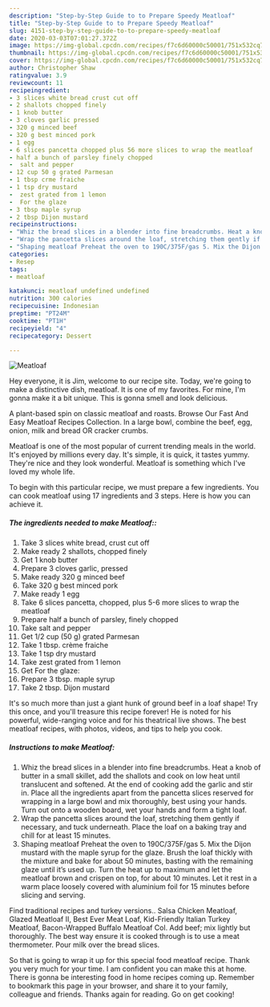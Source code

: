 ```yaml
---
description: "Step-by-Step Guide to to Prepare Speedy Meatloaf"
title: "Step-by-Step Guide to to Prepare Speedy Meatloaf"
slug: 4151-step-by-step-guide-to-to-prepare-speedy-meatloaf
date: 2020-03-03T07:01:27.372Z
image: https://img-global.cpcdn.com/recipes/f7c6d60000c50001/751x532cq70/meatloaf-recipe-main-photo.jpg
thumbnail: https://img-global.cpcdn.com/recipes/f7c6d60000c50001/751x532cq70/meatloaf-recipe-main-photo.jpg
cover: https://img-global.cpcdn.com/recipes/f7c6d60000c50001/751x532cq70/meatloaf-recipe-main-photo.jpg
author: Christopher Shaw
ratingvalue: 3.9
reviewcount: 11
recipeingredient:
- 3 slices white bread crust cut off
- 2 shallots chopped finely
- 1 knob butter
- 3 cloves garlic pressed
- 320 g minced beef
- 320 g best minced pork
- 1 egg
- 6 slices pancetta chopped plus 56 more slices to wrap the meatloaf
- half a bunch of parsley finely chopped
-  salt and pepper
- 12 cup 50 g grated Parmesan
- 1 tbsp crme fraiche
- 1 tsp dry mustard
-  zest grated from 1 lemon
-  For the glaze
- 3 tbsp maple syrup
- 2 tbsp Dijon mustard
recipeinstructions:
- "Whiz the bread slices in a blender into fine breadcrumbs. Heat a knob of butter in a small skillet, add the shallots and cook on low heat until translucent and softened. At the end of cooking add the garlic and stir in. Place all the ingredients apart from the pancetta slices reserved for wrapping in a large bowl and mix thoroughly, best using your hands. Turn out onto a wooden board, wet your hands and form a tight loaf."
- "Wrap the pancetta slices around the loaf, stretching them gently if necessary, and tuck underneath. Place the loaf on a baking tray and chill for at least 15 minutes."
- "Shaping meatloaf Preheat the oven to 190C/375F/gas 5. Mix the Dijon mustard with the maple syrup for the glaze. Brush the loaf thickly with the mixture and bake for about 50 minutes, basting with the remaining glaze until it’s used up. Turn the heat up to maximum and let the meatloaf brown and crispen on top, for about 10 minutes. Let it rest in a warm place loosely covered with aluminium foil for 15 minutes before slicing and serving."
categories:
- Resep
tags:
- meatloaf

katakunci: meatloaf undefined undefined
nutrition: 300 calories
recipecuisine: Indonesian
preptime: "PT24M"
cooktime: "PT1H"
recipeyield: "4"
recipecategory: Dessert

---
```



![Meatloaf](https://img-global.cpcdn.com/recipes/f7c6d60000c50001/751x532cq70/meatloaf-recipe-main-photo.jpg)

Hey everyone, it is Jim, welcome to our recipe site. Today, we're going to make a distinctive dish, meatloaf. It is one of my favorites. For mine, I'm gonna make it a bit unique. This is gonna smell and look delicious.

A plant-based spin on classic meatloaf and roasts. Browse Our Fast And Easy Meatloaf Recipes Collection. In a large bowl, combine the beef, egg, onion, milk and bread OR cracker crumbs.

Meatloaf is one of the most popular of current trending meals in the world. It's enjoyed by millions every day. It's simple, it is quick, it tastes yummy. They're nice and they look wonderful. Meatloaf is something which I've loved my whole life.


To begin with this particular recipe, we must prepare a few ingredients. You can cook meatloaf using 17 ingredients and 3 steps. Here is how you can achieve it.

##### The ingredients needed to make Meatloaf::

1. Take 3 slices white bread, crust cut off
1. Make ready 2 shallots, chopped finely
1. Get 1 knob butter
1. Prepare 3 cloves garlic, pressed
1. Make ready 320 g minced beef
1. Take 320 g best minced pork
1. Make ready 1 egg
1. Take 6 slices pancetta, chopped, plus 5-6 more slices to wrap the meatloaf
1. Prepare half a bunch of parsley, finely chopped
1. Take  salt and pepper
1. Get 1/2 cup (50 g) grated Parmesan
1. Take 1 tbsp. crème fraiche
1. Take 1 tsp dry mustard
1. Take  zest grated from 1 lemon
1. Get  For the glaze:
1. Prepare 3 tbsp. maple syrup
1. Take 2 tbsp. Dijon mustard


It&#39;s so much more than just a giant hunk of ground beef in a loaf shape! Try this once, and you&#39;ll treasure this recipe forever! He is noted for his powerful, wide-ranging voice and for his theatrical live shows. The best meatloaf recipes, with photos, videos, and tips to help you cook. 

##### Instructions to make Meatloaf:

1. Whiz the bread slices in a blender into fine breadcrumbs. Heat a knob of butter in a small skillet, add the shallots and cook on low heat until translucent and softened. At the end of cooking add the garlic and stir in. Place all the ingredients apart from the pancetta slices reserved for wrapping in a large bowl and mix thoroughly, best using your hands. Turn out onto a wooden board, wet your hands and form a tight loaf.
1. Wrap the pancetta slices around the loaf, stretching them gently if necessary, and tuck underneath. Place the loaf on a baking tray and chill for at least 15 minutes.
1. Shaping meatloaf Preheat the oven to 190C/375F/gas 5. Mix the Dijon mustard with the maple syrup for the glaze. Brush the loaf thickly with the mixture and bake for about 50 minutes, basting with the remaining glaze until it’s used up. Turn the heat up to maximum and let the meatloaf brown and crispen on top, for about 10 minutes. Let it rest in a warm place loosely covered with aluminium foil for 15 minutes before slicing and serving.


Find traditional recipes and turkey versions.. Salsa Chicken Meatloaf, Glazed Meatloaf II, Best Ever Meat Loaf, Kid-Friendly Italian Turkey Meatloaf, Bacon-Wrapped Buffalo Meatloaf Col. Add beef; mix lightly but thoroughly. The best way ensure it is cooked through is to use a meat thermometer. Pour milk over the bread slices. 

So that is going to wrap it up for this special food meatloaf recipe. Thank you very much for your time. I am confident you can make this at home. There is gonna be interesting food in home recipes coming up. Remember to bookmark this page in your browser, and share it to your family, colleague and friends. Thanks again for reading. Go on get cooking!
